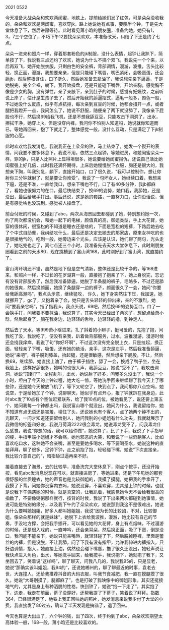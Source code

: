 2021 0522

今天准备大战朵朵和欢欢两闺蜜，地铁上，提前给她们发了红包，可是朵朵没收我的，朵朵和欢欢是两闺蜜，喜欢穿jk，路上她说她有点事，要晚半个钟，于是先大堂休息了下，然后进房等待。此时看见萧小晗的朋友圈，准备约她，她只有1，3，7三个空位了，不巧下午12要找朵朵欢欢，本准备改天，纠结了下还是约了七点。

朵朵一进来和照片一样，穿着那套粉色的jk制服，没什么表情，起钟让我趴下，简单按了下，我说我三点还约了欢欢，她说为什么不搞个双飞，我说先一个个来，以后再双飞，她开始脱衣服，只剩白色的安全裤，背部调情，漫游，波推，舌头比较轻，换正面，漫游，我想要亲亲，但是只能碰下嘴唇，嘴巴紧闭，会吸蛋蛋，还会舔jb，然后整根含住，口了挺久，然后她准备去拿油了，我说想先亲下逼逼，于是她脱完，完全全裸，躺下，我开始操盘，还是只能碰下嘴唇，开始亲胸，感觉胸不像是少女的胸，没有弹性，亲了亲腋下，亲到肚子的时候，感觉有妊娠纹，之前听说上岸了，估计是生孩子去了，然后开始我的舔逼招式，逼毛一般多，颜色一般，不过她没什么反应，似乎有点抗拒，每次亲到豆豆的时候，她都会扭开一点，或者腿把我蹬开一点，我问怎么了，她说不舒服，随便亲了两下就没舔了，我像亲下屁股也不行，然后换69给我飞机，还是不想我舔豆豆，只能攻击下洞洞了，出水，擦拭干净，她穿上jk，但是没穿内裤，我问你不怕别人知道吗，她说就你知道而已，等她再回来，抱了下就走了，整体感觉一般，没什么互动，只是满足了下jk制服的心愿。

此时欢欢给我发消息，我说我正在上朵朵的钟，马上结束了，她发一个裂开的表情，问我要不要多休息下，我说不用，依然三点起钟，等她进房，和她闺蜜朵朵一样，穿的jk，只是人比照片上显得坦很多，她说要给她闺蜜报仇，还说自己活比她闺蜜强上好几倍，此时我还满怀期待，上床后她慢慢脱下衣服，胸还是很大的，我想亲下胸，叫我别急，躺下，直接开始口，口了很久说，“我可以控制你，想让你射你三分钟就射了，就是要让你难受”，我说了一句坏女人，她继续口着，我想亲下逼，还是不准，一直给我口，想亲下嘴也不行，口了有40多分钟，我jb都麻了，看她也很努力的在口，最后快结束了，换69的姿势，她口我，我舔她，还是没出，最后给我手打出。事后还说，这是她的套路，一直努力口，让你没话说，但是有感觉啥也没玩到。感觉被人操盘了。

前台付账的时候，又碰到了abc，两次从海景回去都碰到了她，特别想约她一次，约了两次都没机会，和她一起下的电梯，颜值真的高，御姐类型，手上大花臂，她穿的很休闲，很宽松的不知道是睡衣还是啥的，下面是宽松的短裤，下路后她去吃了个中式自助餐，我纠结吃什么，最后还是决定去她去的那家店，原来女神吃的也是很接地气的，吃到一般，她旁边来个光头，应该是认识，她们聊了两句，光头走了，她吃完也走了，离七点还三个小时，我准备先去天水大堂休息下，此时刷朋友圈看到之前的天水80，现在跳槽到了富山湾168，此时刚好到了富山湾，就直接约了。

富山湾环境还不错，虽然是地下但是空气清新，整体还是比较干净的，等168进来，和照片一样，不过长的在罗湖算一般，直接抱了抱亲了下，她上身脱完，忘记有没有背部服务了，然后我准备舔逼，她脱了半条腿的裤子，毛略多，不过还是舔的她很爽，然后换颜面，她换了条腿穿一边的裤子，颜面很久了一会，她问“你要给我舔高潮吗”，我点头示意，继续猛攻， 许久，她下身突然往下压，我加速，她就挪开了，gc了，又抱着亲了会，她只是舌头轻轻的伸出来，亲的不激烈，她问“要我亲它吗”，指了指我jb，我点头说，69吧，然后换69的姿势互口，口了一会换手打，问我要不要抹油，我说算了，其实今天已经出了两次了，想留点给萧小晗，然后起身了，躺在我身边，边轻轻的舌吻，边轻轻的撸，到钟走人。

然后去了天水，等999萧小晗进来，扎了斜着的小辫子，挺可爱的，先抱了抱，问我吃了没，我说吃了，便没有亲我，趴着做背部服务，过水，波推漫游，漫游时候还会挠我痒痒，我说了句“你好坏啊”，不过这次没有完全脱上衣，只是拉起，换正面，轻轻亲了下嘴，吸蛋，还有她的绝活，亲手，这次是左手，然后我准备舔逼，她说“来吧”，裤子脱到膝盖，抬起腿，还是很敏感，然后想亲下屁股，不让，然后换69，继续舔，她直接上油了，由于裤子挡住，舔了一会，换成了鸭子坐，坐在我脸上，这样好舔很多，她叫的也很大声，我舔豆豆，她说“受不了”，我攻击洞洞，她说“顶到了”，全程乱叫，出水，她说射了好多，问我多久没出了，我说一个小时，坦白了今天的上钟过程，她大吃一惊，等她洗手回来继续聊了我今天上了哪些钟，还是她今天被放飞机了，等下又轮空了，快到点了，我问那你八点空吗，她说空，于是给她加了个钟，说聊聊天，她似乎有点开心，报了钟就趴在我身边，此时abc发了10点有个空位赶紧联系，给了我10点的位，被她看见了，说还要上第五个，她问我每一个钟都出吗，我说富山哪个就没出，她问为什么，我说留给你，她不知道有点无语还是害羞，埋住了头，还说她也有个客人，点了她两个钟不出的，光聊天，一问才知道还要留给别人，她问我别的小姐姐有什么功夫，我就就展示了我微信的标签和好友，我说月荷湾2222很会毒龙，她说毒龙受不了，问我毒龙什么感觉，我说”你想的话，我可以给你做“，她说算了，比了下手，我说了下手指甲的梗，手指甲端小姐姐才不会痛，她也邪恶的大笑，和我说了一些奇葩客人，比如喜欢吃口水，这种她不会亲嘴，甚至是要她多喝水，等下要喝圣水，她说这种的直接拜拜，聊了很多，足钟下钟，走之前抱了抱，轻轻碰下嘴，她说”下次直接亲，我比较介意自己的“，暗指舔过逼再亲不好。

接着直接去了海景，去的比较早，准备洗完大堂休息下，刚点个按手，还没开始按，看见abc发消息说现在可以，就直接进房了，等她进来，还是下午见她的那套很舒服的丝质睡衣，她的声音也是比较御姐的，我摸了摸腿，她把我的手拿开了，我摸了下背，问她你没穿内衣吗，她说没穿，不喜欢穿，尤其是上钟的时候，也就是说我下午偶遇她的时候，就是真空的，让我趴着，我感觉她今天不会给我很高的指数了，不要像粥粥那样就行，按背的时候，我说了下出来两次都碰到她事情，她说可能是特别的缘分，以及我下午约了朵朵欢欢，她说那到我这不是很难出，她说为什么要叫她姐姐，好多人都叫她姐姐，我说”因为长的比较凶，不对，比较御姐，像朵朵那样的就是妹妹“，她脱下上衣给我波推，漫游，她比较有自己的节奏，手没地方撑，会把我手挪开，可以看见她的大花臂，身上有点烟味，不过漫游的时候，还是很入戏的，一直呻吟，还会亲耳朵，然后换正面，吸了下蛋，倒是没口，我问能不能亲下，她说只能亲嘴唇，就轻轻碰了下，然后脱掉睡裤，里面是蕾丝的内裤，但是没脱，不让我舔，问了下我有没有指甲，允许我伸进内裤指入，只好边调情，指入，她直接上油，偶然也会碰下嘴唇，撸了很久还没出，她轻声说让我快点进入角色，出水，等她洗手回来，给我按手，我说抱下，她就抱了我下，又坐回去了，笑着说“这样吗”，聊了聊天，问我八几的，我说我95的，只是显老，她说“那确实该叫姐姐，我94的”，还说她郴州的，聊了聊最近的时事，袁老去世，大连撞人，还给我推荐抖音的大码衣服，叫我节食减肥，我一直在摸腿摸了很久，她说“大哥别摸了，腿都麻了”，也是打破了我映像中的御姐形象，其实还挺接地气的，尤其是身上有种洒脱的性格，快到钟了，她说“抱一下走了”，其实抱了下，边走，我走在前面，裤子没穿好，还帮我提了下裤子，笑着说了拜拜。指数364，已经很满足了，地铁上我正回味她的照片，她发消息来说我少付了大堂的小费，我直接发了80过去，确认了半天发现是搞错了，退了回来。

今天也算是大出血了，六个钟的钱，出了四次，终于约到了abc，朵朵欢欢期望太高体验一般，168一般，萧小晗还是比较喜欢的。

